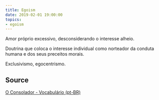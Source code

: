 ```yaml
---
title: Egoism
date: 2019-02-01 19:00:00
topics:
- egoism
---
```


Amor próprio excessivo, desconsiderando o interesse alheio.

Doutrina que coloca o interesse individual como norteador da conduta humana e
dos seus preceitos morais.

Exclusivismo, egocentrismo.

## Source
[O Consolador - Vocabulário (pt-BR)](http://www.oconsolador.com.br/linkfixo/vocabulario/principal.html)


